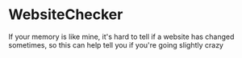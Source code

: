 # WebsiteChecker
If your memory is like mine, it's hard to tell if a website has changed sometimes, so this can help tell you if you're going slightly crazy

